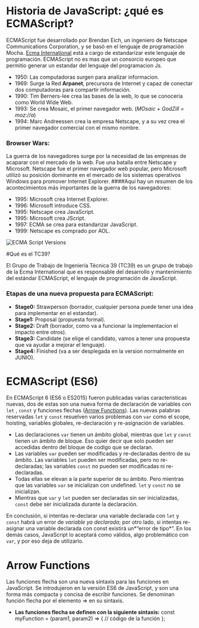 # Historia de JavaScript: ¿qué es ECMAScript?
ECMAScript fue desarrollado por Brendan Eich, un ingeniero de Netscape Communications Corporation, y se basó en el lenguaje de programación Mocha.
[Ecma International](https://www.ecma-international.org/ "Ecma International") está a cargo de estandarizar este lenguaje de programación.
ECMAScript no es mas que un consorcio europeo que permitio generar un estandar del lenguaje del programacion Js.

- 1950: Las computadoras surgen para analizar informacion.
- 1969: Surge la Red **Arpanet**, precursora de Internet y capaz de conectar dos computadoras para compartir información.
- 1990: Tim Berners-lee crea las bases de la web, lo que se conoceria como World Wide Web.
- 1993: Se crea Mosaic, el primer navegador web. (*MOsaic + GodZill = moz://a*)
- 1994: Marc Andreessen crea la empresa Netscape, y a su vez crea el primer navegador comercial con el mismo nombre.

### Browser Wars:
La guerra de los navegadores surge por la necesidad de las empresas de acaparar con el mercado de la web. Fue una batalla entre Netscape y Microsoft. Netscape fue el primer navegador web popular, pero Microsoft utilizó su posición dominante en el mercado de los sistemas operativos Windows para promover Internet Explorer.
####Aquí hay un resumen de los acontecimientos más importantes de la guerra de los navegadores:

- 1995: Microsoft crea Internet Explorer.
- 1996: Microsoft introduce CSS.
- 1995: Netscape crea JavaScript.
- 1995: Microsoft crea JScript.
- 1997: ECMA se crea para estandarizar JavaScript.
- 1999: Netscape es comprado por AOL.

![ECMA Script Versions](https://static.platzi.com/media/user_upload/0_Im9v-j_Ik1s7BQyA-072fb555-1138-4c02-bb39-1a72b092cfc8.jpg "ECMA Script Versions")

#Qué es el TC39?

El Grupo de Trabajo de Ingeniería Técnica 39 (TC39) es un grupo de trabajo de la Ecma International que es responsable del desarrollo y mantenimiento del estándar ECMAScript, el lenguaje de programación de JavaScript. 
### Etapas de una nueva propuesta para ECMAScript:
- **Stage0:** Strawperson (borrador, cualquier persona puede tener una idea para implementar en el estandar).
- **Stage1:** Proposal (propuesta formal).
- **Stage2:** Draft (borrador, como va a funcionar la implementacion el impacto entre otros).
- **Stage3:** Candidate (se elige el candidato, vamos a tener una propuesta que va ayudar a mejorar el lenguaje).
- **Stage4:** Finished (va a ser desplegada en la version normalmente en JUNIO).

# ECMAScript (ES6)
En ECMAScript 6 (ES6 o ES2015) fueron publicadas varias características nuevas, dos de estas son una nueva forma de declaración de variables con `let` , `const` y funciones flechas ([Arrow Functions](https://developer.mozilla.org/en-US/docs/Web/JavaScript/Reference/Functions/Arrow_functions "Arrow Functions")).
Las nuevas palabras reservadas `let` y `const` resuelven varios problemas con `var` como el scope, hoisting, variables globales, re-declaración y re-asignación de variables.

- Las declaraciones `var` tienen un ámbito global, mientras que `let` y `const` tienen un ámbito de bloque. Eso quier decir que solo pueden ser accedidas dentro del bloque de codigo que se declaran.
- Las variables `var` pueden ser modificadas y re-declaradas dentro de su ámbito. Las variables `let` pueden ser modificadas, pero no re-declaradas; las variables `const` no pueden ser modificadas ni re-declaradas.
- Todas ellas se elevan a la parte superior de su ámbito. Pero mientras que las variables `var` se inicializan con undefined. `let` y `const` no se inicializan.
- Mientras que `var` y `let` pueden ser declaradas sin ser inicializadas, `const` debe ser inicializada durante la declaración.

En conclusión, si intentas re-declarar una variable declarada con `let` y `const` habrá un error de *variable ya declarada*; por otro lado, si intentas re-asignar una variable declarada con const existirá un*“error de tipo*”.
En los demás casos, JavaScript lo aceptará como válidos, algo problemático con `var`, y por eso deja de utilizarlo.

# Arrow Functions

Las funciones flecha son una nueva sintaxis para las funciones en JavaScript. Se introdujeron en la versión ES6 de JavaScript, y son una forma más compacta y concisa de escribir funciones. Se denominan función flecha por el elemento => en su sintaxis.
- **Las funciones flecha se definen con la siguiente sintaxis:**
const myFunction = (param1, param2) => {
  // código de la función
};